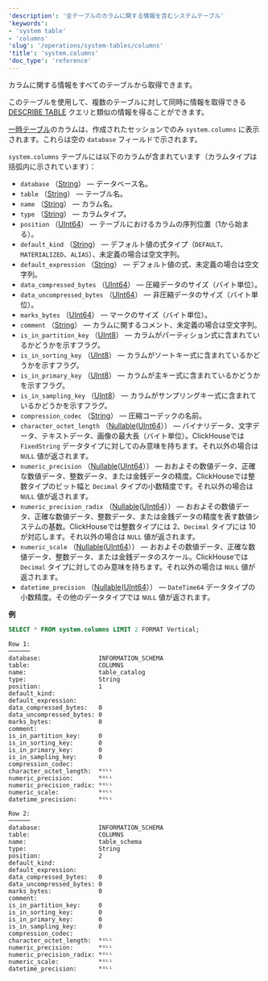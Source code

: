 ```yaml
---
'description': '全テーブルのカラムに関する情報を含むシステムテーブル'
'keywords':
- 'system table'
- 'columns'
'slug': '/operations/system-tables/columns'
'title': 'system.columns'
'doc_type': 'reference'
---
```


カラムに関する情報をすべてのテーブルから取得できます。

このテーブルを使用して、複数のテーブルに対して同時に情報を取得できる [DESCRIBE TABLE](../../sql-reference/statements/describe-table.md) クエリと類似の情報を得ることができます。

[一時テーブル](../../sql-reference/statements/create/table.md#temporary-tables)のカラムは、作成されたセッションでのみ `system.columns` に表示されます。これらは空の `database` フィールドで示されます。

`system.columns` テーブルには以下のカラムが含まれています（カラムタイプは括弧内に示されています）：

- `database` （[String](../../sql-reference/data-types/string.md)） — データベース名。
- `table` （[String](../../sql-reference/data-types/string.md)） — テーブル名。
- `name` （[String](../../sql-reference/data-types/string.md)） — カラム名。
- `type` （[String](../../sql-reference/data-types/string.md)） — カラムタイプ。
- `position` （[UInt64](../../sql-reference/data-types/int-uint.md)） — テーブルにおけるカラムの序列位置（1から始まる）。
- `default_kind` （[String](../../sql-reference/data-types/string.md)） — デフォルト値の式タイプ（`DEFAULT`、`MATERIALIZED`、`ALIAS`）、未定義の場合は空文字列。
- `default_expression` （[String](../../sql-reference/data-types/string.md)） — デフォルト値の式、未定義の場合は空文字列。
- `data_compressed_bytes` （[UInt64](../../sql-reference/data-types/int-uint.md)） — 圧縮データのサイズ（バイト単位）。
- `data_uncompressed_bytes` （[UInt64](../../sql-reference/data-types/int-uint.md)） — 非圧縮データのサイズ（バイト単位）。
- `marks_bytes` （[UInt64](../../sql-reference/data-types/int-uint.md)） — マークのサイズ（バイト単位）。
- `comment` （[String](../../sql-reference/data-types/string.md)） — カラムに関するコメント、未定義の場合は空文字列。
- `is_in_partition_key` （[UInt8](../../sql-reference/data-types/int-uint.md)） — カラムがパーティション式に含まれているかどうかを示すフラグ。
- `is_in_sorting_key` （[UInt8](../../sql-reference/data-types/int-uint.md)） — カラムがソートキー式に含まれているかどうかを示すフラグ。
- `is_in_primary_key` （[UInt8](../../sql-reference/data-types/int-uint.md)） — カラムが主キー式に含まれているかどうかを示すフラグ。
- `is_in_sampling_key` （[UInt8](../../sql-reference/data-types/int-uint.md)） — カラムがサンプリングキー式に含まれているかどうかを示すフラグ。
- `compression_codec` （[String](../../sql-reference/data-types/string.md)） — 圧縮コーデックの名前。
- `character_octet_length` （[Nullable](../../sql-reference/data-types/nullable.md)([UInt64](../../sql-reference/data-types/int-uint.md)）） — バイナリデータ、文字データ、テキストデータ、画像の最大長（バイト単位）。ClickHouseでは `FixedString` データタイプに対してのみ意味を持ちます。それ以外の場合は `NULL` 値が返されます。
- `numeric_precision` （[Nullable](../../sql-reference/data-types/nullable.md)([UInt64](../../sql-reference/data-types/int-uint.md)）） — おおよその数値データ、正確な数値データ、整数データ、または金銭データの精度。ClickHouseでは整数タイプのビット幅と `Decimal` タイプの小数精度です。それ以外の場合は `NULL` 値が返されます。
- `numeric_precision_radix` （[Nullable](../../sql-reference/data-types/nullable.md)([UInt64](../../sql-reference/data-types/int-uint.md)）） — おおよその数値データ、正確な数値データ、整数データ、または金銭データの精度を表す数値システムの基数。ClickHouseでは整数タイプには 2、`Decimal` タイプには 10 が対応します。それ以外の場合は `NULL` 値が返されます。
- `numeric_scale` （[Nullable](../../sql-reference/data-types/nullable.md)([UInt64](../../sql-reference/data-types/int-uint.md)）） — おおよその数値データ、正確な数値データ、整数データ、または金銭データのスケール。ClickHouseでは `Decimal` タイプに対してのみ意味を持ちます。それ以外の場合は `NULL` 値が返されます。
- `datetime_precision` （[Nullable](../../sql-reference/data-types/nullable.md)([UInt64](../../sql-reference/data-types/int-uint.md)）） — `DateTime64` データタイプの小数精度。その他のデータタイプでは `NULL` 値が返されます。

**例**

```sql
SELECT * FROM system.columns LIMIT 2 FORMAT Vertical;
```

```text
Row 1:
──────
database:                INFORMATION_SCHEMA
table:                   COLUMNS
name:                    table_catalog
type:                    String
position:                1
default_kind:
default_expression:
data_compressed_bytes:   0
data_uncompressed_bytes: 0
marks_bytes:             0
comment:
is_in_partition_key:     0
is_in_sorting_key:       0
is_in_primary_key:       0
is_in_sampling_key:      0
compression_codec:
character_octet_length:  ᴺᵁᴸᴸ
numeric_precision:       ᴺᵁᴸᴸ
numeric_precision_radix: ᴺᵁᴸᴸ
numeric_scale:           ᴺᵁᴸᴸ
datetime_precision:      ᴺᵁᴸᴸ

Row 2:
──────
database:                INFORMATION_SCHEMA
table:                   COLUMNS
name:                    table_schema
type:                    String
position:                2
default_kind:
default_expression:
data_compressed_bytes:   0
data_uncompressed_bytes: 0
marks_bytes:             0
comment:
is_in_partition_key:     0
is_in_sorting_key:       0
is_in_primary_key:       0
is_in_sampling_key:      0
compression_codec:
character_octet_length:  ᴺᵁᴸᴸ
numeric_precision:       ᴺᵁᴸᴸ
numeric_precision_radix: ᴺᵁᴸᴸ
numeric_scale:           ᴺᵁᴸᴸ
datetime_precision:      ᴺᵁᴸᴸ
```
